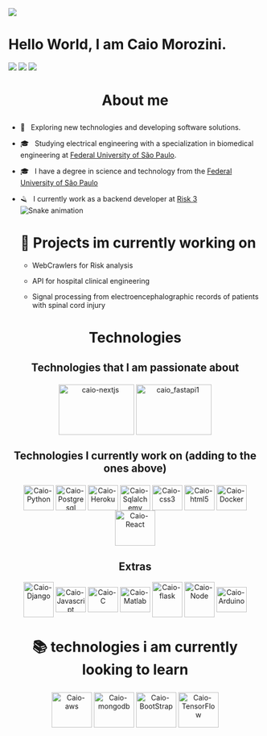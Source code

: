  ![](https://komarev.com/ghpvc/?username=caiomorozini&color=006bed) 
# Hello World, I am Caio Morozini.

  <a href="https://www.gitlab.com/caiomorozini" target="_blank"><img src="https://img.shields.io/badge/GitLab-330F63?style=for-the-badge&logo=gitlab&logoColor=white" target="_blank"></a>
  <a href = "mailto:caiomorozini@gmail.com"><img src="https://img.shields.io/badge/-Gmail-%23333?style=for-the-badge&logo=gmail&logoColor=white" target="_blank"></a>
  <a href="https://www.linkedin.com/in/caio-morozini/" target="_blank"><img src="https://img.shields.io/badge/-LinkedIn-%230077B5?style=for-the-badge&logo=linkedin&logoColor=white" target="_blank"></a> 

 # <p align=center>  About me 

- 🤔 &nbsp; Exploring new technologies and developing software solutions.
- 🎓 &nbsp; Studying electrical engineering with a specialization in biomedical engineering at <a href="https://www.unifesp.br/campus/sjc/">Federal University of São Paulo</a>.
- 🎓 &nbsp; I have a degree in science and technology from the <a href="https://www.unifesp.br/campus/sjc/"> Federal University of São Paulo </a>
- 🪒 &nbsp; I currently work as a backend developer at <a href="https://risk3.com.br/"> Risk 3 </a>
![Snake animation](https://github.com/caiomorozini/caiomorozini/blob/output/github-contribution-grid-snake.svg)
  
  # 🚀 Projects im currently working on
   
   
  - WebCrawlers for Risk analysis
  
  - API for hospital clinical engineering
    
  - Signal processing from electroencephalographic records of patients with spinal cord injury
  
   

# <p align=center> Technologies
	
## <p align=center> Technologies that I am passionate about
<div style="display: inline_block" align=center>
	<img align="center" alt="caio-nextjs" height="100" width="150" src="https://cdn.jsdelivr.net/gh/devicons/devicon/icons/nextjs/nextjs-original-wordmark.svg"/>
	<img align="center" alt="caio_fastapi1" height="100" width="150" src="https://cdn.jsdelivr.net/gh/devicons/devicon/icons/fastapi/fastapi-original-wordmark.svg"/>
</div>

## <p align=center> Technologies I currently work on (adding to the ones above)

<div style="display: inline_block" align=center>

<img align="center" alt="Caio-Python" height="50" width="60" src="https://cdn.jsdelivr.net/gh/devicons/devicon/icons/python/python-original.svg"/>
<img align="center" alt="Caio-Postgresql" height="50" width="60" src="https://cdn.jsdelivr.net/gh/devicons/devicon/icons/postgresql/postgresql-original.svg" />
<img align="center" alt="Caio-Heroku" height="50" width="60" src="https://cdn.jsdelivr.net/gh/devicons/devicon/icons/heroku/heroku-plain-wordmark.svg"/>
<img align="center" alt="Caio-Sqlalchemy" height="50" width="60" src="https://cdn.jsdelivr.net/gh/devicons/devicon/icons/sqlalchemy/sqlalchemy-original.svg" />
<img align="center" alt= "Caio-css3" height="50" width="60" src="https://cdn.jsdelivr.net/gh/devicons/devicon/icons/css3/css3-original.svg" />
<img align="center" alt="Caio-html5" height="50" width="60"src="https://cdn.jsdelivr.net/gh/devicons/devicon/icons/html5/html5-original.svg" />
<img align="center" alt="Caio-Docker" height="50" width="60" src="https://cdn.jsdelivr.net/gh/devicons/devicon/icons/docker/docker-plain-wordmark.svg" />
<img align="center" alt= "Caio-React" height="70" width="80" src="https://cdn.jsdelivr.net/gh/devicons/devicon/icons/react/react-original.svg" />

## Extras
<div style="display: inline_block" align=center>
<img align="center" alt= "Caio-Django" height="70" width="60" src="https://cdn.jsdelivr.net/gh/devicons/devicon/icons/django/django-plain-wordmark.svg"/>
<img align="center" alt="Caio-Javascript" height="50" width="60" src="https://cdn.jsdelivr.net/gh/devicons/devicon/icons/javascript/javascript-original.svg"/>
<img align="center" alt="Caio-C" height="50" width="60" src="https://cdn.jsdelivr.net/gh/devicons/devicon/icons/c/c-original.svg"/>
<img align="center" alt="Caio-Matlab" height="50" width="60" src="https://cdn.jsdelivr.net/gh/devicons/devicon/icons/matlab/matlab-original.svg" />
<img align="center" alt= "Caio-flask" height="70" width="60" src="https://cdn.jsdelivr.net/gh/devicons/devicon/icons/flask/flask-original-wordmark.svg"/>
<img align="center" alt="Caio-Node" height="70" width="60" src="https://cdn.jsdelivr.net/gh/devicons/devicon/icons/nodejs/nodejs-original.svg" />

<img align="center" alt="Caio-Arduino" height="50" width="60" src="https://cdn.jsdelivr.net/gh/devicons/devicon/icons/arduino/arduino-original-wordmark.svg" />
   
   
 </div>

  # <p align=center> 📚 technologies i am currently looking to learn

  <img align="center" alt= "Caio-aws" height="70" width="80" src="https://cdn.jsdelivr.net/gh/devicons/devicon/icons/amazonwebservices/amazonwebservices-original.svg" />
  <img align="center" alt= "Caio-mongodb" height="70" width="80" src="https://cdn.jsdelivr.net/gh/devicons/devicon/icons/mongodb/mongodb-original-wordmark.svg" />
  <img align="center" alt= "Caio-BootStrap" height="70" width="80" src="https://cdn.jsdelivr.net/gh/devicons/devicon/icons/bootstrap/bootstrap-plain-wordmark.svg" />
  <img align="center" alt= "Caio-TensorFlow" height="70" width="80" src="https://cdn.jsdelivr.net/gh/devicons/devicon/icons/tensorflow/tensorflow-original.svg" />

